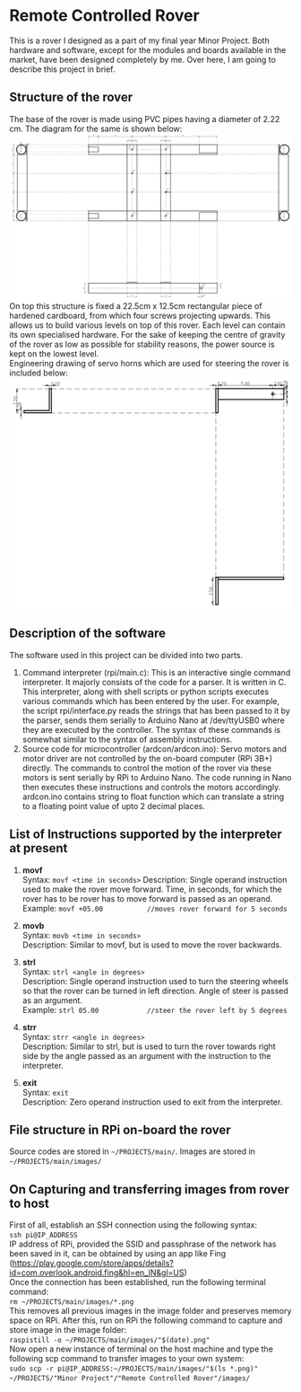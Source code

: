 # Remote Controlled Rover 
This is a rover I designed as a part of my final year Minor Project. Both hardware and software, except for the modules and boards available in the market, have been designed completely by me. Over here, I am going to describe this project in brief. 

## Structure of the rover 
The base of the rover is made using PVC pipes having a diameter of 2.22 cm. The diagram for the same is shown below: 
![Drawing of the base of the rover](plans/img/base.png)
On top this structure is fixed a 22.5cm x 12.5cm rectangular piece of hardened cardboard, from which four screws projecting upwards. This allows us to build various levels on top of this rover. Each level can contain its own specialised hardware. For the sake of keeping the centre of gravity of the rover as low as possible for stability reasons, the power source is kept on the lowest level.  
Engineering drawing of servo horns which are used for steering the rover is included below:  
![Drawing of the servo horn to which the front steering wheels are connected](plans/img/horn.png)  

## Description of the software 
The software used in this project can be divided into two parts. 
1. Command interpreter (rpi/main.c): This is an interactive single command interpreter. It majorly consists of the code for a parser. It is written in C. This interpreter, along with shell scripts or python scripts executes various commands which has been entered by the user. For example, the script rpi/interface.py reads the strings that has been passed to it by the parser, sends them serially to Arduino Nano at /dev/ttyUSB0 where they are executed by the controller. The syntax of these commands is somewhat similar to the syntax of assembly instructions.
2. Source code for microcontroller (ardcon/ardcon.ino): Servo motors and motor driver are not controlled by the on-board computer (RPi 3B+) directly. The commands to control the motion of the rover via these motors is sent serially by RPi to Arduino Nano. The code running in Nano then executes these instructions and controls the motors accordingly. ardcon.ino contains string to float function which can translate a string to a floating point value of upto 2 decimal places.

## List of Instructions supported by the interpreter at present 
1. **movf**  
Syntax: `movf <time in seconds>`
Description: Single operand instruction used to make the rover move forward. Time, in seconds, for which the rover has to be rover has to move forward is passed as an operand.  
Example: `movf +05.00			//moves rover forward for 5 seconds`  
  
2. **movb**   
Syntax: `movb <time in seconds>`  
Description: Similar to movf, but is used to move the rover backwards.  
  
3. **strl**  
Syntax: `strl <angle in degrees>`  
Description: Single operand instruction used to turn the steering wheels so that the rover can be turned in left direction. Angle of steer is passed as an argument.  
Example: `strl 05.00			//steer the rover left by 5 degrees`  
  
4. **strr**   
Syntax: `strr <angle in degrees>`  
Description: Similar to strl, but is used to turn the rover towards right side by the angle passed as an argument with the instruction to the interpreter.  

5. **exit**   
Syntax: `exit`  
Description: Zero operand instruction used to exit from the interpreter.    
  
## File structure in RPi on-board the rover  
Source codes are stored in `~/PROJECTS/main/`. Images are stored in `~/PROJECTS/main/images/`  

## On Capturing and transferring images from rover to host  
First of all, establish an SSH connection using the following syntax:  
`ssh pi@IP_ADDRESS`  
IP address of RPi, provided the SSID and passphrase of the network has been saved in it, can be obtained by using an app like Fing (https://play.google.com/store/apps/details?id=com.overlook.android.fing&hl=en_IN&gl=US)  
Once the connection has been established, run the following terminal command:  
`rm ~/PROJECTS/main/images/*.png`  
This removes all previous images in the image folder and preserves memory space on RPi. After this, run on RPi the following command to capture and store image in the image folder:  
`raspistill -o ~/PROJECTS/main/images/"$(date).png"`  
Now open a new instance of terminal on the host machine and type the following scp command to transfer images to your own system:  
`sudo scp -r pi@IP_ADDRESS:~/PROJECTS/main/images/"$(ls *.png)" ~/PROJECTS/"Minor Project"/"Remote Controlled Rover"/images/`
